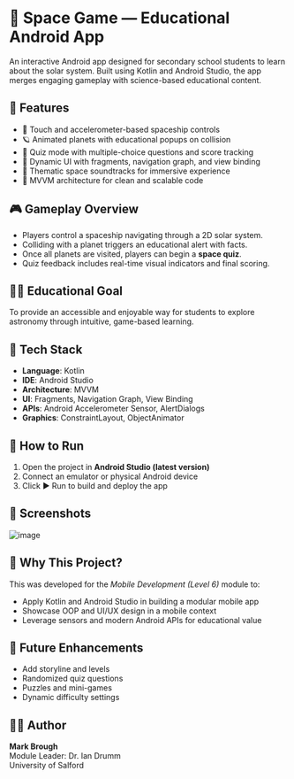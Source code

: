 # 🌌 Space Game — Educational Android App

An interactive Android app designed for secondary school students to learn about the solar system. Built using Kotlin and Android Studio, the app merges engaging gameplay with science-based educational content.

## 📱 Features

- 🚀 Touch and accelerometer-based spaceship controls
- 🪐 Animated planets with educational popups on collision
- 🧠 Quiz mode with multiple-choice questions and score tracking
- 🎨 Dynamic UI with fragments, navigation graph, and view binding
- 🎵 Thematic space soundtracks for immersive experience
- 📐 MVVM architecture for clean and scalable code

## 🎮 Gameplay Overview

- Players control a spaceship navigating through a 2D solar system.
- Colliding with a planet triggers an educational alert with facts.
- Once all planets are visited, players can begin a **space quiz**.
- Quiz feedback includes real-time visual indicators and final scoring.

## 🧑‍🏫 Educational Goal

To provide an accessible and enjoyable way for students to explore astronomy through intuitive, game-based learning.

## 🔧 Tech Stack

- **Language**: Kotlin
- **IDE**: Android Studio
- **Architecture**: MVVM
- **UI**: Fragments, Navigation Graph, View Binding
- **APIs**: Android Accelerometer Sensor, AlertDialogs
- **Graphics**: ConstraintLayout, ObjectAnimator

## 🚀 How to Run

1. Open the project in **Android Studio (latest version)**
2. Connect an emulator or physical Android device
3. Click ▶️ Run to build and deploy the app

## 📸 Screenshots

![image](https://github.com/user-attachments/assets/b1b955ec-9819-46d2-8e62-2f2174a5891a)


## 🧠 Why This Project?

This was developed for the *Mobile Development (Level 6)* module to:
- Apply Kotlin and Android Studio in building a modular mobile app
- Showcase OOP and UI/UX design in a mobile context
- Leverage sensors and modern Android APIs for educational value

## 🏁 Future Enhancements

- Add storyline and levels
- Randomized quiz questions
- Puzzles and mini-games
- Dynamic difficulty settings

## 👨‍🎓 Author

**Mark Brough**   
Module Leader: Dr. Ian Drumm  
University of Salford
